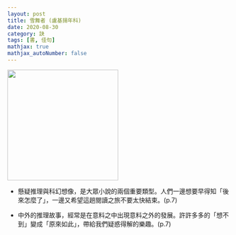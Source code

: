 ```yaml
---
layout: post
title: 雪舞者 (盧基揚年科)
date: 2020-08-30
category: 訣
tags: [書, 佳句]
mathjax: true
mathjax_autoNumber: false
---
```


<img src="https://doltegg.github.io/book/images/snowdancer.jpg" style="width:250px;">


- 懸疑推理與科幻想像，是大眾小說的兩個重要類型。人們一邊想要早得知「後來怎麼了」，一邊又希望這趟閱讀之旅不要太快結束。(p.7)

- 中外的推理故事，經常是在意料之中出現意料之外的發展。許許多多的「想不到」變成「原來如此」，帶給我們疑惑得解的樂趣。(p.7)

<!--

- 科幻小說跟推理小說不同的地方是，作者會讓「想不到」變成「原來如此」，我們享受較多的是過程，而不完全在於結果。(p.7)

- 不過腦後有反骨的年輕時代，被人指定閱讀物，就好像被父母指腹為婚一樣，就算父母挑的那個人條件好到天上去，也還是自己挑的那個加分加得多啊。(p.11)

- 那天，我父母決定結束生命，動用了憲法賦予的死亡權利。 (p.15)

- 「不過我們的社回福利制度很完善！薪水不高，但是食物、衣服和其他東西都是免費配給。」
  「真是理想的奴隸社會形式。」司機斷然說道。「很狡猾的制度。你居然還能存夠船票……」(p.61)

- 我甚至不愛看影片，我連照片也不愛看。放在心裡的東西才叫記憶。 (p.104)

- 在緊急情況下，「可以」跟「不可以」的意思必須對調。 (p.105)

- 當無名英雄或是成為別人嘲笑、調侃的對象也是一種自大和缺陷的表現。 (p.119)

- 當人們想要彼此互相幫忙，或是成為好朋友時，應順其自然，不是因為要彌補過錯或是想要行善。這一切不需要理由，就像道德和法律的關係。人們制定法律，規定人們什麼可行，什麼不可。無論法律立意如何良善，都透露出人們不願規矩生活的劣根性。 (p.207)

- 他說法律牽絆了道德，說我們不再知道如何用心思考，只會用頭腦思考。甚至還強詞奪理，說心只會感覺，無法思考。但這不是事實，心同樣會思考，只不過方式不同。 (p.207)

- 「沒有結果。我問你，為什麼所有事情永遠都不對勁？」
  「因為當事情對鏡的時候，我們總是不知不覺。」 (p.208)

- 一個人可以顛覆世界、摧毀一切，也可以發動革命，但是這些都無法使人變得更善良，也不會因此引人向善。我們要做的是促使人們自動自發地改變，讓人們起而改善自己的生活。 (p.223)

- 那不是死胡同，而是一條走廊，你可以選擇往前走或往後走，向前走很可怕，回頭走卻又令人感到厭惡，這股厭惡感強烈得迫使人寧願選擇面對死亡的恐懼。 (p.351)

- 為了與醜陋的邪惡糾纏，需要醜陋邪惡裡的至善力量。 (p.389)

- 只要基本需求獲得滿足，接下來由慣性和惰性接手即可。革命之所以爆發，都是因為人們的基本需求無法獲得滿足。 (p.425)

- 史塔斯雖然心繫著數百萬人和數十個星球的命運，不過他會協助旁人以及他有能力幫助的人；艾達只是將數百萬人掛在嘴上，實際上只惦念著自己和她鍾愛的男女化身。 (p.461)

